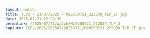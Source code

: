 ```yaml
---
layout: watch
title: TLP2 - 21/07/2025 - M20250721_222839_TLP_2T.jpg
date: 2025-07-21 22:28:39
permalink: /2025/07/21/watch/M20250721_222839_TLP_2
capture: TLP2/2025/202507/20250721/M20250721_222839_TLP_2T.jpg
---
```

